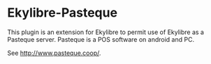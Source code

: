 # Ekylibre-Pasteque

This plugin is an extension for Ekylibre to permit use of Ekylibre as a Pasteque server. Pasteque is a POS software on android and PC.


See http://www.pasteque.coop/.
